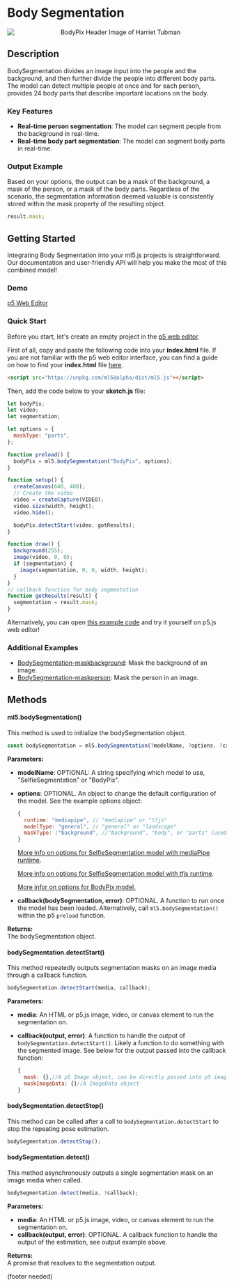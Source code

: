 # Body Segmentation

<center>
    <img style="display:block; max-height:20rem" alt="BodyPix Header Image of Harriet Tubman" src="assets/header-bodypix.png">
</center>

## Description

BodySegmentation divides an image input into the people and the background, and then further divide the people into different body parts. The model can detect multiple people at once and for each person, provides 24 body parts that describe important locations on the body.

### Key Features

- **Real-time person segmentation**: The model can segment people from the background in real-time.
- **Real-time body part segmentation**: The model can segment body parts in real-time.

### Output Example

Based on your options, the output can be a mask of the background, a mask of the person, or a mask of the body parts. Regardless of the scenario, the segmentation information deemed valuable is consistently stored within the mask property of the resulting object.

```javascript
result.mask;
```

## Getting Started

Integrating Body Segmentation into your ml5.js projects is straightforward. Our documentation and user-friendly API will help you make the most of this combined model!

### Demo

[p5 Web Editor](iframes/body-segmentation ":include :type=iframe width=100% height=550px")

### Quick Start

Before you start, let's create an empty project in the [p5 web editor](https://editor.p5js.org/).

First of all, copy and paste the following code into your **index.html** file. If you are not familiar with the p5 web editor interface, you can find a guide on how to find your **index.html** file [here](/?id=try-ml5js-online-1).

```html
<script src="https://unpkg.com/ml5@alpha/dist/ml5.js"></script>
```

Then, add the code below to your **sketch.js** file:

```js
let bodyPix;
let video;
let segmentation;

let options = {
  maskType: "parts",
};

function preload() {
  bodyPix = ml5.bodySegmentation("BodyPix", options);
}

function setup() {
  createCanvas(640, 480);
  // Create the video
  video = createCapture(VIDEO);
  video.size(width, height);
  video.hide();

  bodyPix.detectStart(video, gotResults);
}

function draw() {
  background(255);
  image(video, 0, 0);
  if (segmentation) {
    image(segmentation, 0, 0, width, height);
  }
}
// callback function for body segmentation
function gotResults(result) {
  segmentation = result.mask;
}
```

Alternatively, you can open [this example code](https://github.com/ml5js/ml5-next-gen/tree/main/examples/BodySegmentation-maskbodyparts) and try it yourself on p5.js web editor!

### Additional Examples

- [BodySegmentation-maskbackground](https://github.com/ml5js/ml5-next-gen/tree/main/examples/BodySegmentation-maskbackground): Mask the background of an image.
- [BodySegmentation-maskperson](https://github.com/ml5js/ml5-next-gen/tree/main/examples/BodySegmentation-maskperson): Mask the person in an image.

<!-- ### Tutorials

**PoseNet on The Coding Train**
<iframe width="560" height="315" src="https://www.youtube-nocookie.com/embed/OIo-DIOkNVg" frameborder="0" allow="accelerometer; autoplay; encrypted-media; gyroscope; picture-in-picture" allowfullscreen></iframe> -->

## Methods

#### ml5.bodySegmentation()

This method is used to initialize the bodySegmentation object.

```javascript
const bodySegmentation = ml5.bodySegmentation(?modelName, ?options, ?callback);
```

**Parameters:**

- **modelName**: OPTIONAL: A string specifying which model to use, "SelfieSegmentation" or "BodyPix".

- **options**: OPTIONAL. An object to change the default configuration of the model. See the example options object:

  ```javascript
  {
    runtime: "mediapipe", // "mediapipe" or "tfjs"
    modelType: "general", // "general" or "landscape"
    maskType: :"background", //"background", "body", or "parts" (used to change the type of segmentation mask output)
  }
  ```

  [More info on options for SelfieSegmentation model with mediaPipe runtime](https://github.com/tensorflow/tfjs-models/tree/master/body-segmentation/src/selfie_segmentation_mediapipe#create-a-detector).

  [More info on options for SelfieSegmentation model with tfjs runtime](https://github.com/tensorflow/tfjs-models/tree/master/body-segmentation/src/selfie_segmentation_tfjs#create-a-detector).

  [More infor on options for BodyPix model.](https://github.com/tensorflow/tfjs-models/blob/master/body-segmentation/src/body_pix/README.md#create-a-detector)

- **callback(bodySegmentation, error)**: OPTIONAL. A function to run once the model has been loaded. Alternatively, call `ml5.bodySegmentation()` within the p5 `preload` function.

**Returns:**  
The bodySegmentation object.

#### bodySegmentation.detectStart()

This method repeatedly outputs segmentation masks on an image media through a callback function.

```javascript
bodySegmentation.detectStart(media, callback);
```

**Parameters:**

- **media**: An HTML or p5.js image, video, or canvas element to run the segmentation on.

- **callback(output, error)**: A function to handle the output of `bodySegmentation.detectStart()`. Likely a function to do something with the segmented image. See below for the output passed into the callback function:

  ```javascript
  {
    mask: {},//A p5 Image object, can be directly passed into p5 image() function
    maskImageData: {}//A ImageData object
  }
  ```

#### bodySegmentation.detectStop()

This method can be called after a call to `bodySegmentation.detectStart` to stop the repeating pose estimation.

```javascript
bodySegmentation.detectStop();
```

#### bodySegmentation.detect()

This method asynchronously outputs a single segmentation mask on an image media when called.

```javascript
bodySegmentation.detect(media, ?callback);
```

**Parameters:**

- **media**: An HTML or p5.js image, video, or canvas element to run the segmentation on.
- **callback(output, error)**: OPTIONAL. A callback function to handle the output of the estimation, see output example above.

**Returns:**  
A promise that resolves to the segmentation output.

(footer needed)
